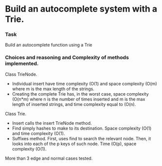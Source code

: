 Build an autocomplete system with a Trie.
================

### Task
Build an autocomplete function using a Trie


### Choices and reasoning and Complexity of methods implemented.

Class TrieNode.
-  Individual insert have time complexity \(O(1\) and space complexity \(O(m\) where m is the max length of the strings.
- Creating the complete Trie has, in the worst case, space complexity \(O(n*m\) where n is the number of times inserted and m is the max length of inserted strings, and time complexity equal to \(O(n\).

Class Trie.
- Insert calls the insert TrieNode method.
- Find simply hashes to make to its destination. Space complexity \(O(1\) and time complexity \(O(1\).
- Suffixes method. First, uses find to search the relevant node. Then, it looks into each of the p keys of such node. Time  \(O(p\), space complexity \(O(1\).


More than 3 edge and normal cases tested.
